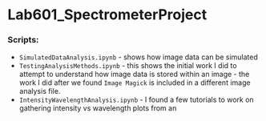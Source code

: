 # Lab601_SpectrometerProject

### Scripts:
- `SimulatedDataAnalysis.ipynb` - shows how image data can be simulated
- `TestingAnalysisMethods.ipynb` - this shows the initial work I did to attempt to understand how image data is stored within an image - the work I did after we found `Image Magick` is included in a different image analysis file.
- `IntensityWavelengthAnalysis.ipynb` - I found a few tutorials to work on gathering intensity vs wavelength plots from an 